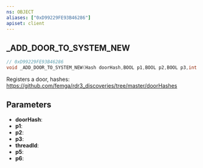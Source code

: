 ```yaml
---
ns: OBJECT
aliases: ["0xD99229FE93B46286"]
apiset: client
---
```

## _ADD_DOOR_TO_SYSTEM_NEW

```c
// 0xD99229FE93B46286
void _ADD_DOOR_TO_SYSTEM_NEW(Hash doorHash,BOOL p1,BOOL p2,BOOL p3,int threadId,int p5,BOOL p6);
```

Registers a door, hashes: https://github.com/femga/rdr3_discoveries/tree/master/doorHashes

## Parameters
* **doorHash**:
* **p1**:
* **p2**:
* **p3**:
* **threadId**:
* **p5**:
* **p6**: